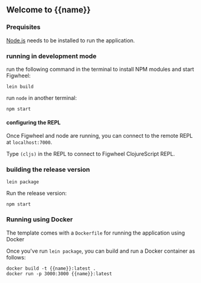 ## Welcome to {{name}}

### Prequisites

[Node.js](https://nodejs.org/en/) needs to be installed to run the application.

### running in development mode

run the following command in the terminal to install NPM modules and start Figwheel:

```
lein build
```

run `node` in another terminal:

```
npm start
```

#### configuring the REPL

Once Figwheel and node are running, you can connect to the remote REPL at `localhost:7000`.

Type `(cljs)` in the REPL to connect to Figwheel ClojureScript REPL.


### building the release version

```
lein package
```

Run the release version:

```
npm start
```

### Running using Docker

The template comes with a `Dockerfile` for running the application using Docker

Once you've run `lein package`, you can build and run a Docker container as follows:

```
docker build -t {{name}}:latest .
docker run -p 3000:3000 {{name}}:latest
```

